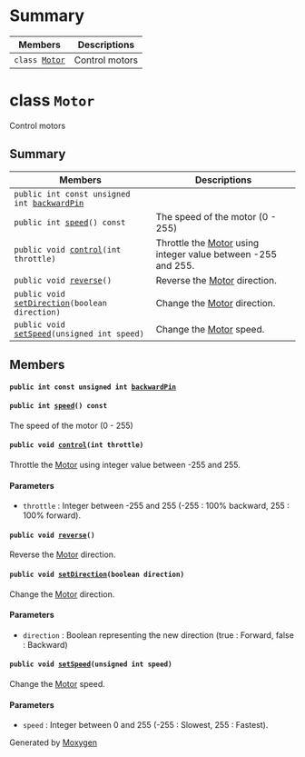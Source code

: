 # Summary

 Members                        | Descriptions                                
--------------------------------|---------------------------------------------
`class `[`Motor`](#class_motor) | Control motors

# class `Motor` 

Control motors

## Summary

 Members                        | Descriptions                                
--------------------------------|---------------------------------------------
`public int const unsigned int `[`backwardPin`](#class_motor_1add809ca1e399244ea416587289a12f8e) | 
`public int `[`speed`](#class_motor_1a221a586f3a1b6a75571a94ba58c8b5f8)`() const` | The speed of the motor (0 - 255)
`public void `[`control`](#class_motor_1a2efba88aedaeaab3280432b8bbe8d874)`(int throttle)` | Throttle the [Motor](#class_motor) using integer value between -255 and 255. 
`public void `[`reverse`](#class_motor_1a1e1cfdd2808f7cb6a3816b8089e135db)`()` | Reverse the [Motor](#class_motor) direction.
`public void `[`setDirection`](#class_motor_1a20f404b9f19e3bd9b24f65cfa093da8c)`(boolean direction)` | Change the [Motor](#class_motor) direction. 
`public void `[`setSpeed`](#class_motor_1a52629377895ffd22fdd60f648cb86f1a)`(unsigned int speed)` | Change the [Motor](#class_motor) speed. 

## Members

#### `public int const unsigned int `[`backwardPin`](#class_motor_1add809ca1e399244ea416587289a12f8e) 

#### `public int `[`speed`](#class_motor_1a221a586f3a1b6a75571a94ba58c8b5f8)`() const` 

The speed of the motor (0 - 255)

#### `public void `[`control`](#class_motor_1a2efba88aedaeaab3280432b8bbe8d874)`(int throttle)` 

Throttle the [Motor](#class_motor) using integer value between -255 and 255. 
#### Parameters
* `throttle` : Integer between -255 and 255 (-255 : 100% backward, 255 : 100% forward).

#### `public void `[`reverse`](#class_motor_1a1e1cfdd2808f7cb6a3816b8089e135db)`()` 

Reverse the [Motor](#class_motor) direction.

#### `public void `[`setDirection`](#class_motor_1a20f404b9f19e3bd9b24f65cfa093da8c)`(boolean direction)` 

Change the [Motor](#class_motor) direction. 
#### Parameters
* `direction` : Boolean representing the new direction (true : Forward, false : Backward)

#### `public void `[`setSpeed`](#class_motor_1a52629377895ffd22fdd60f648cb86f1a)`(unsigned int speed)` 

Change the [Motor](#class_motor) speed. 
#### Parameters
* `speed` : Integer between 0 and 255 (-255 : Slowest, 255 : Fastest).

Generated by [Moxygen](https://sourcey.com/moxygen)